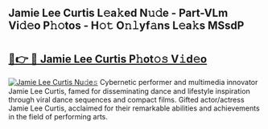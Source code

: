 ## Jamie Lee Curtis L𝚎a𝚔ed N𝚞𝚍e - Part-VLm Vi𝚍𝚎o P𝚑𝚘tos - H𝚘𝚝 O𝚗𝚕yf𝚊ns L𝚎a𝚔s MSsdP

# <h2><a href="http://kf96ap.oniu.top/?m=Jamie+Lee+Curtis">🔗👉 🔴 Jamie Lee Curtis P𝚑ot𝚘𝚜 V𝚒d𝚎o</a></h2>

[![Jamie Lee Curtis Nu𝚍e𝚜](https://i.imgur.com/0qMVB7G.gif)](http://kf96ap.oniu.top/?m=Jamie+Lee+Curtis)
Cybernetic performer and multimedia innovator Jamie Lee Curtis, famed for disseminating dance and lifestyle inspiration through viral dance sequences and compact films. Gifted actor/actress Jamie Lee Curtis, acclaimed for their remarkable abilities and achievements in the field of performing arts.  
